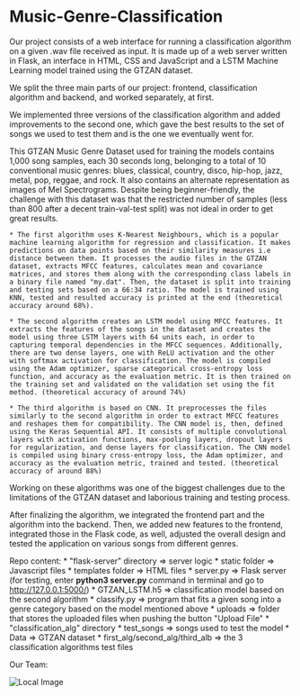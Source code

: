 # Music-Genre-Classification

Our project consists of a web interface for running a classification algorithm on a given .wav file received as input.
It is made up of a web server written in Flask, an interface in HTML, CSS and JavaScript and a LSTM Machine Learning model trained using the GTZAN dataset.

We split the three main parts of our project: frontend, classification algorithm and backend, and worked separately, at first. 

We implemented three versions of the classification algorithm and added improvements to the second one, which gave the best results to the set of songs we used to test them and is the one we eventually went for.

This GTZAN Music Genre Dataset used for training the models contains 1,000 song samples, each 30 seconds long, belonging to a total of 10 conventional music genres: blues, classical, country, disco, hip-hop, jazz, metal, pop, reggae, and rock. It also contains an alternate representation as images of Mel Spectrograms. Despite being beginner-friendly, the challenge with this dataset was that the restricted number of samples (less than 800 after a decent train-val-test split) was not ideal in order to get great results.

    * The first algorithm uses K-Nearest Neighbours, which is a popular machine learning algorithm for regression and classification. It makes predictions on data points based on their similarity measures i.e distance between them. It processes the audio files in the GTZAN dataset, extracts MFCC features, calculates mean and covariance matrices, and stores them along with the corresponding class labels in a binary file named "my.dat". Then, the dataset is split into training and testing sets based on a 66:34 ratio. The model is trained using KNN, tested and resulted accuracy is printed at the end (theoretical accuracy around 68%).

    * The second algorithm creates an LSTM model using MFCC features. It extracts the features of the songs in the dataset and creates the model using three LSTM layers with 64 units each, in order to capturing temporal dependencies in the MFCC sequences. Additionally, there are two dense layers, one with ReLU activation and the other with softmax activation for classification. The model is compiled using the Adam optimizer, sparse categorical cross-entropy loss function, and accuracy as the evaluation metric. It is then trained on the training set and validated on the validation set using the fit method. (theoretical accuracy of around 74%)

    * The third algorithm is based on CNN. It preprocesses the files similarly to the second algorithm in order to extract MFCC features and reshapes them for compatibility. The CNN model is, then, defined using the Keras Sequential API. It consists of multiple convolutional layers with activation functions, max-pooling layers, dropout layers for regularization, and dense layers for classification. The CNN model is compiled using binary cross-entropy loss, the Adam optimizer, and accuracy as the evaluation metric, trained and tested. (theoretical accuracy of around 88%)

Working on these algorithms was one of the biggest challenges due to the limitations of the GTZAN dataset and laborious training and testing process. 

After finalizing the algorithm, we integrated the frontend part and the algorithm into the backend. Then, we added new features to the frontend, integrated those in the Flask code, as well, adjusted the overall design and tested the application on various songs from different genres.

Repo content:
    * "flask-server" directory => server logic
      * static folder => Javascript files
      * templates folder => HTML files
      * server.py => Flask server (for testing, enter **python3 server.py** command in terminal and go to http://127.0.0.1:5000/)
      * GTZAN_LSTM.h5 => classification model based on the second algorithm
      * classify.py => program that fits a given song into a genre category based on the model mentioned above
      * uploads => folder that stores the uploaded files when pushing the button "Upload File"
    * "classification_alg" directory
      * test_songs => songs used to test the model
      * Data => GTZAN dataset
      * first_alg/second_alg/third_alb => the 3 classification algorithms test files

Our Team:

![Local Image](./ourTeam.png)